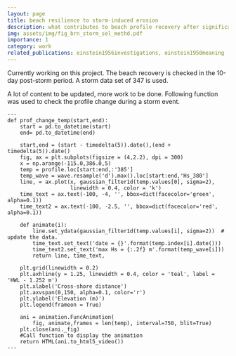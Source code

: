 ```yaml
---
layout: page
title: beach resilience to storm-induced erosion
description: what contributes to beach profile recovery after significant erosion events.
img: assets/img/fig_brn_storm_sel_methd.pdf
importance: 1
category: work
related_publications: einstein1956investigations, einstein1950meaning
---
```


Currently working on this project. The beach recovery is checked in the 10-day post-storm period. A storm data set of 347 is used.

A lot of content to be updated, more work to be done. Following function was used to check the profile change during a storm event.

    ---
    def prof_change_temp(start,end):
        start = pd.to_datetime(start)
        end= pd.to_datetime(end)
        
        start,end = (start - timedelta(5)).date(),(end + timedelta(5)).date()
        fig, ax = plt.subplots(figsize = (4,2.2), dpi = 300)
        x = np.arange(-115.0,386.0,5)
        temp = profile.loc[start:end,:'385']
        temp_wave = wave.resample('d').max().loc[start:end,'Hs_380']
        line, = ax.plot(x, gaussian_filter1d(temp.values[0], sigma=2), 
                        linewidth = 0.4, color = 'k')
        time_text = ax.text(-100, -4, '', bbox=dict(facecolor='green', alpha=0.1))
        time_text2 = ax.text(-100, -2.5, '', bbox=dict(facecolor='red', alpha=0.1))
    
        def animate(i):
            line.set_ydata(gaussian_filter1d(temp.values[i], sigma=2))  # update the data.
            time_text.set_text('date = {}'.format(temp.index[i].date()))
            time_text2.set_text('max Hs = {:.2f} m'.format(temp_wave[i]))
            return line, time_text,
    
        plt.grid(linewidth = 0.2)
        plt.axhline(y = 1.25, linewidth = 0.4, color = 'teal', label = 'HWL - 1.252 m')
        plt.xlabel('Cross-shore distance')
        plt.axvspan(0,150, alpha=0.1, color='r')
        plt.ylabel('Elevation (m)')
        plt.legend(frameon = True)
    
        ani = animation.FuncAnimation(
            fig, animate,frames = len(temp), interval=750, blit=True)
        plt.close(ani._fig)
        #Call function to display the animation
        return HTML(ani.to_html5_video())
    ---

